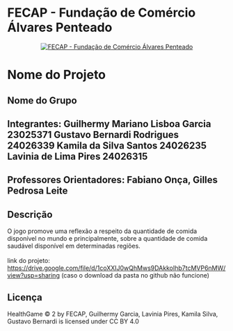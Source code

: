 # FECAP - Fundação de Comércio Álvares Penteado

<p align="center">
<a href= "https://www.fecap.br/"><img src="https://encrypted-tbn0.gstatic.com/images?q=tbn:ANd9GcRhZPrRa89Kma0ZZogxm0pi-tCn_TLKeHGVxywp-LXAFGR3B1DPouAJYHgKZGV0XTEf4AE&usqp=CAU" alt="FECAP - Fundação de Comércio Álvares Penteado" border="0"></a>
</p>

# Nome do Projeto

## Nome do Grupo

## Integrantes: Guilhermy Mariano Lisboa Garcia 23025371 Gustavo Bernardi Rodrigues 24026339 Kamila da Silva Santos 24026235 Lavinia de Lima Pires 24026315

## Professores Orientadores: Fabiano Onça, Gilles Pedrosa Leite

## Descrição

O jogo promove uma reflexão a respeito da quantidade de comida disponível no mundo e principalmente, sobre a quantidade de comida saudável disponível em determinadas regiões. 
<br><br>
link do projeto: https://drive.google.com/file/d/1coXXIJ0wQhMws9DAkkoIhb7tcMVP6nMW/view?usp=sharing (caso o download da pasta no github não funcione)


## Licença
HealthGame © 2 by FECAP, Guilhermy Garcia, Lavinia Pires, Kamila Silva, Gustavo Bernardi is licensed under CC BY 4.0 
